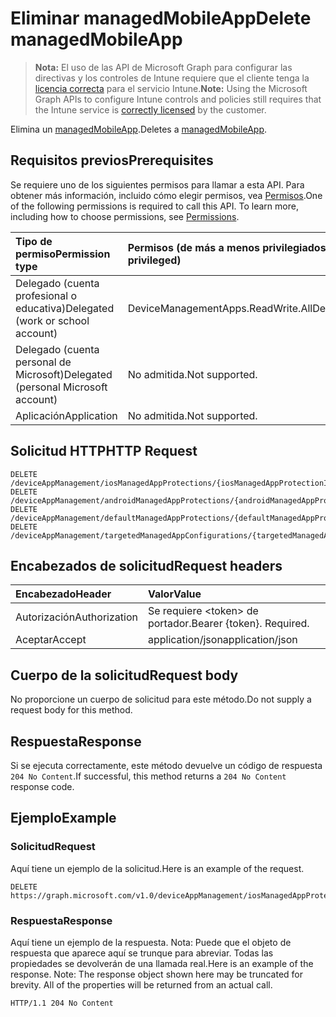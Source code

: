 # <a name="delete-managedmobileapp"></a><span data-ttu-id="eb975-101">Eliminar managedMobileApp</span><span class="sxs-lookup"><span data-stu-id="eb975-101">Delete managedMobileApp</span></span>

> <span data-ttu-id="eb975-102">**Nota:** El uso de las API de Microsoft Graph para configurar las directivas y los controles de Intune requiere que el cliente tenga la [licencia correcta](https://go.microsoft.com/fwlink/?linkid=839381) para el servicio Intune.</span><span class="sxs-lookup"><span data-stu-id="eb975-102">**Note:** Using the Microsoft Graph APIs to configure Intune controls and policies still requires that the Intune service is [correctly licensed](https://go.microsoft.com/fwlink/?linkid=839381) by the customer.</span></span>

<span data-ttu-id="eb975-103">Elimina un [managedMobileApp](../resources/intune_mam_managedmobileapp.md).</span><span class="sxs-lookup"><span data-stu-id="eb975-103">Deletes a [managedMobileApp](../resources/intune_mam_managedmobileapp.md).</span></span>
## <a name="prerequisites"></a><span data-ttu-id="eb975-104">Requisitos previos</span><span class="sxs-lookup"><span data-stu-id="eb975-104">Prerequisites</span></span>
<span data-ttu-id="eb975-p101">Se requiere uno de los siguientes permisos para llamar a esta API. Para obtener más información, incluido cómo elegir permisos, vea [Permisos](../../../concepts/permissions_reference.md).</span><span class="sxs-lookup"><span data-stu-id="eb975-p101">One of the following permissions is required to call this API. To learn more, including how to choose permissions, see [Permissions](../../../concepts/permissions_reference.md).</span></span>

|<span data-ttu-id="eb975-107">Tipo de permiso</span><span class="sxs-lookup"><span data-stu-id="eb975-107">Permission type</span></span>|<span data-ttu-id="eb975-108">Permisos (de más a menos privilegiados)</span><span class="sxs-lookup"><span data-stu-id="eb975-108">Permissions (from least to most privileged)</span></span>|
|:---|:---|
|<span data-ttu-id="eb975-109">Delegado (cuenta profesional o educativa)</span><span class="sxs-lookup"><span data-stu-id="eb975-109">Delegated (work or school account)</span></span>|<span data-ttu-id="eb975-110">DeviceManagementApps.ReadWrite.All</span><span class="sxs-lookup"><span data-stu-id="eb975-110">DeviceManagementApps.ReadWrite.All</span></span>|
|<span data-ttu-id="eb975-111">Delegado (cuenta personal de Microsoft)</span><span class="sxs-lookup"><span data-stu-id="eb975-111">Delegated (personal Microsoft account)</span></span>|<span data-ttu-id="eb975-112">No admitida.</span><span class="sxs-lookup"><span data-stu-id="eb975-112">Not supported.</span></span>|
|<span data-ttu-id="eb975-113">Aplicación</span><span class="sxs-lookup"><span data-stu-id="eb975-113">Application</span></span>|<span data-ttu-id="eb975-114">No admitida.</span><span class="sxs-lookup"><span data-stu-id="eb975-114">Not supported.</span></span>|

## <a name="http-request"></a><span data-ttu-id="eb975-115">Solicitud HTTP</span><span class="sxs-lookup"><span data-stu-id="eb975-115">HTTP Request</span></span>
<!-- {
  "blockType": "ignored"
}
-->
``` http
DELETE /deviceAppManagement/iosManagedAppProtections/{iosManagedAppProtectionId}/apps/{managedMobileAppId}
DELETE /deviceAppManagement/androidManagedAppProtections/{androidManagedAppProtectionId}/apps/{managedMobileAppId}
DELETE /deviceAppManagement/defaultManagedAppProtections/{defaultManagedAppProtectionId}/apps/{managedMobileAppId}
DELETE /deviceAppManagement/targetedManagedAppConfigurations/{targetedManagedAppConfigurationId}/apps/{managedMobileAppId}
```

## <a name="request-headers"></a><span data-ttu-id="eb975-116">Encabezados de solicitud</span><span class="sxs-lookup"><span data-stu-id="eb975-116">Request headers</span></span>
|<span data-ttu-id="eb975-117">Encabezado</span><span class="sxs-lookup"><span data-stu-id="eb975-117">Header</span></span>|<span data-ttu-id="eb975-118">Valor</span><span class="sxs-lookup"><span data-stu-id="eb975-118">Value</span></span>|
|:---|:---|
|<span data-ttu-id="eb975-119">Autorización</span><span class="sxs-lookup"><span data-stu-id="eb975-119">Authorization</span></span>|<span data-ttu-id="eb975-120">Se requiere &lt;token&gt; de portador.</span><span class="sxs-lookup"><span data-stu-id="eb975-120">Bearer {token}. Required.</span></span>|
|<span data-ttu-id="eb975-121">Aceptar</span><span class="sxs-lookup"><span data-stu-id="eb975-121">Accept</span></span>|<span data-ttu-id="eb975-122">application/json</span><span class="sxs-lookup"><span data-stu-id="eb975-122">application/json</span></span>|

## <a name="request-body"></a><span data-ttu-id="eb975-123">Cuerpo de la solicitud</span><span class="sxs-lookup"><span data-stu-id="eb975-123">Request body</span></span>
<span data-ttu-id="eb975-124">No proporcione un cuerpo de solicitud para este método.</span><span class="sxs-lookup"><span data-stu-id="eb975-124">Do not supply a request body for this method.</span></span>

## <a name="response"></a><span data-ttu-id="eb975-125">Respuesta</span><span class="sxs-lookup"><span data-stu-id="eb975-125">Response</span></span>
<span data-ttu-id="eb975-126">Si se ejecuta correctamente, este método devuelve un código de respuesta `204 No Content`.</span><span class="sxs-lookup"><span data-stu-id="eb975-126">If successful, this method returns a `204 No Content` response code.</span></span>

## <a name="example"></a><span data-ttu-id="eb975-127">Ejemplo</span><span class="sxs-lookup"><span data-stu-id="eb975-127">Example</span></span>
### <a name="request"></a><span data-ttu-id="eb975-128">Solicitud</span><span class="sxs-lookup"><span data-stu-id="eb975-128">Request</span></span>
<span data-ttu-id="eb975-129">Aquí tiene un ejemplo de la solicitud.</span><span class="sxs-lookup"><span data-stu-id="eb975-129">Here is an example of the request.</span></span>
``` http
DELETE https://graph.microsoft.com/v1.0/deviceAppManagement/iosManagedAppProtections/{iosManagedAppProtectionId}/apps/{managedMobileAppId}
```

### <a name="response"></a><span data-ttu-id="eb975-130">Respuesta</span><span class="sxs-lookup"><span data-stu-id="eb975-130">Response</span></span>
<span data-ttu-id="eb975-p102">Aquí tiene un ejemplo de la respuesta. Nota: Puede que el objeto de respuesta que aparece aquí se trunque para abreviar. Todas las propiedades se devolverán de una llamada real.</span><span class="sxs-lookup"><span data-stu-id="eb975-p102">Here is an example of the response. Note: The response object shown here may be truncated for brevity. All of the properties will be returned from an actual call.</span></span>
``` http
HTTP/1.1 204 No Content
```



